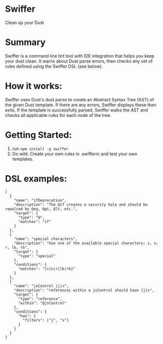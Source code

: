 Swiffer
=======
Clean up your Dust

Summary
=======
Swiffer is a command line lint tool with IDE integration that helps you keep your dust clean. It warns about Dust parse errors, then checks any set of rules defined using the Swiffer DSL (see below).

How it works:
=============
Swiffer uses Dust's dust.parse to create an Abstract Syntax Tree (AST) of the given Dust template. If there are any errors, Swiffer displays these then exits. If the template is successfully parsed, Swiffer walks the AST and checks all applicable rules for each node of the tree.

Getting Started:
================

1. run `npm install -g swiffer`
4. Go wild. Create your own rules in .swifferrc and test your own templates.

DSL examples:
===========
```
[
  {
    "name": "ifDeprecation",
    "description": "The @if creates a security hole and should be repalced by @eq, @gt, @lt, etc.",
    "target": {
      "type": "@",
      "matches": "if"
    }
  },
  {
    "name": "special characters",
    "description": "Use one of the available special characters: s, n, r, lb, rb",
    "target": {
      "type": "special"
    },
    "conditions": {
      "matches": "[s|n|r|lb|rb]"
    }
  },
  {
    "name": "jsControl |j|s",
    "description": "references within a jsControl should have |j|s",
    "target": {
      "type": "reference",
      "within": "@jsControl"
    },
    "conditions": {
      "has": {
        "filters": ["j", "s"]
      }
    }
  }
]
```
